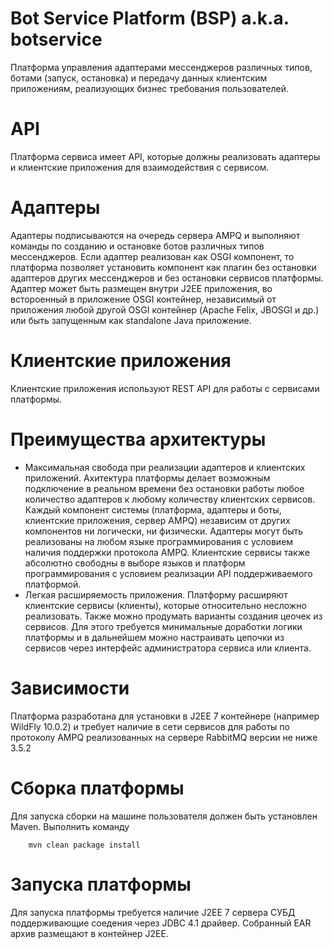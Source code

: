 # Bot Service Platform (BSP) a.k.a. botservice

Платформа управления адаптерами мессенджеров различных типов, ботами (запуск, остановка) и передачу данных клиентским приложениям, реализующих бизнес требования пользователей.

API
===
Платформа сервиса имеет API, которые должны реализовать адаптеры и клиентские приложения для взаимодействия с сервисом. 

Адаптеры
===
Адаптеры подписываются на очередь сервера AMPQ и выполняют команды по созданию и остановке ботов различных типов мессенджеров. Если адаптер реализован как OSGI компонент, то платформа позволяет установить компонент как плагин без остановки адаптеров других мессенджеров и без остановки сервисов платформы. Адаптер может быть размещен внутри J2EE приложения, во встороенный в приложение OSGI контейнер, независимый от приложения любой другой OSGI контейнер (Apache Felix, JBOSGI и др.) или быть запущенным как standalone Java приложение.

Клиентские приложения
===
Клиентские приложения используют REST API для работы с сервисами платформы. 

Преимущества архитектуры
===
- Максимальная свобода при реализации адаптеров и клиентских приложений. Ахитектура платформы делает возможным подключение в реальном времени без остановки работы любое количество адаптеров к любому количеству клиентских сервисов. Каждый компонент системы (платформа, адаптеры и боты, клиентские приложения, сервер AMPQ) независим от других компонентов ни логически, ни физически. Адаптеры могут быть реализованы на любом языке программирования с условием наличия поддержки протокола AMPQ. Клиентские сервисы также абсолютно свободны в выборе языков и платформ программирования с условием реализации API поддерживаемого платформой.      
- Легкая расширяемость приложения. Платформу расширяют клиентские сервисы (клиенты), которые относительно несложно реализовать. Также можно продумать варианты создания цеочек из сервисов. Для этого требуется минимальные доработки логики платформы и в дальнейшем можно настраивать цепочки из сервисов через интерфейс администратора сервиса или клиента.  



Зависимости
===
Платформа разработана для установки в J2EE 7 контейнере (например WildFly 10.0.2) и требует наличие в сети сервисов для работы по протоколу AMPQ реализованных на сервере RabbitMQ версии не ниже 3.5.2

Сборка платформы
===
Для запуска сборки на машине пользователя должен быть установлен Maven.
Выполнить команду

`    mvn clean package install`

Запуска платформы
===
Для запуска платформы требуется наличие J2EE 7 сервера СУБД поддерживающие соедения через JDBC 4.1 драйвер.
Собранный EAR архив размещают в контейнер J2EE.
